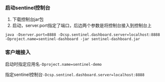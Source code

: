 ### 启动sentinel控制台
1. 下载控制台jar包
2. 启动，server.port指定了端口，后边两个参数是将控制台接入到控制台上
```
java -Dserver.port=8888 -Dcsp.sentinel.dashboard.server=localhost:8888 -Dproject.name=sentinel-dashboard -jar sentinel-dashboard.jar
```

### 客户端接入
启动时指定应用名`-Dproject.name=sentinel-demo`

指定sentinel控制台`-Dcsp.sentinel.dashboard.server=localhost:8888`